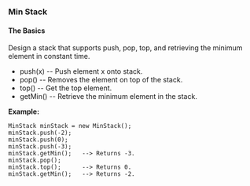 ### Min Stack
#### The Basics

Design a stack that supports push, pop, top, and retrieving the minimum element in constant time.

 * push(x) -- Push element x onto stack.
 * pop() -- Removes the element on top of the stack.
 * top() -- Get the top element.
 * getMin() -- Retrieve the minimum element in the stack.
 
**Example:**

```
MinStack minStack = new MinStack();
minStack.push(-2);
minStack.push(0);
minStack.push(-3);
minStack.getMin();   --> Returns -3.
minStack.pop();
minStack.top();      --> Returns 0.
minStack.getMin();   --> Returns -2.
```
